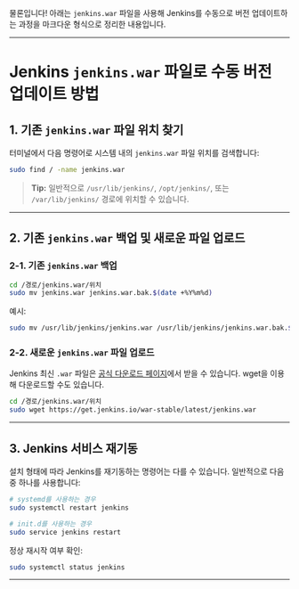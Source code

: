 물론입니다! 아래는 `jenkins.war` 파일을 사용해 Jenkins를 수동으로 버전 업데이트하는 과정을 마크다운 형식으로 정리한 내용입니다.

---

# Jenkins `jenkins.war` 파일로 수동 버전 업데이트 방법

## 1. 기존 `jenkins.war` 파일 위치 찾기

터미널에서 다음 명령어로 시스템 내의 `jenkins.war` 파일 위치를 검색합니다:

```bash
sudo find / -name jenkins.war
```

> **Tip:** 일반적으로 `/usr/lib/jenkins/`, `/opt/jenkins/`, 또는 `/var/lib/jenkins/` 경로에 위치할 수 있습니다.

---

## 2. 기존 `jenkins.war` 백업 및 새로운 파일 업로드

### 2-1. 기존 `jenkins.war` 백업

```bash
cd /경로/jenkins.war/위치
sudo mv jenkins.war jenkins.war.bak.$(date +%Y%m%d)
```

예시:
```bash
sudo mv /usr/lib/jenkins/jenkins.war /usr/lib/jenkins/jenkins.war.bak.$(date +%Y%m%d)
```

### 2-2. 새로운 `jenkins.war` 파일 업로드

Jenkins 최신 `.war` 파일은 [공식 다운로드 페이지](https://www.jenkins.io/download/)에서 받을 수 있습니다. wget을 이용해 다운로드할 수도 있습니다.

```bash
cd /경로/jenkins.war/위치
sudo wget https://get.jenkins.io/war-stable/latest/jenkins.war
```

---

## 3. Jenkins 서비스 재기동

설치 형태에 따라 Jenkins를 재기동하는 명령어는 다를 수 있습니다. 일반적으로 다음 중 하나를 사용합니다:

```bash
# systemd를 사용하는 경우
sudo systemctl restart jenkins

# init.d를 사용하는 경우
sudo service jenkins restart
```

정상 재시작 여부 확인:

```bash
sudo systemctl status jenkins
```

---
